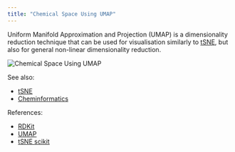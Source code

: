 ```yaml
---
title: "Chemical Space Using UMAP"
---
```


Uniform Manifold Approximation and Projection (UMAP) is a dimensionality reduction technique that can be used for
visualisation similarly to [tSNE](https://scikit-learn.org/stable/modules/generated/sklearn.manifold.TSNE.html), but
also for general non-linear dimensionality reduction.

![Chemical Space Using UMAP](../../../../../uploads/chem/umap.png "Chemical Space Using UMAP")

See also:

* [tSNE](tsne.md)
* [Cheminformatics](../chem.md)

References:

* [RDKit](https://www.rdkit.org)
* [UMAP](https://umap-learn.readthedocs.io/en/latest/)
* [tSNE scikit](https://scikit-learn.org/stable/modules/generated/sklearn.manifold.TSNE.html)
